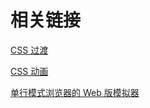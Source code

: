 # 相关链接

[CSS 过渡](http://w3.org/TR/css-transitions)

[CSS 动画](http://w3.org/TR/css-animations)

[单行模式浏览器的 Web 版模拟器](http://line-mode.cern.ch)

